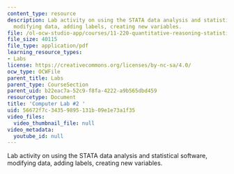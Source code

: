 ```yaml
---
content_type: resource
description: Lab activity on using the STATA data analysis and statistical software,
  modifying data, adding labels, creating new variables.
file: /ol-ocw-studio-app/courses/11-220-quantitative-reasoning-statistical-methods-for-planners-i-spring-2009/56672f7c34359895131b09e1e73a1f35_MIT11_220s09_Lab2_Mar6.pdf
file_size: 40115
file_type: application/pdf
learning_resource_types:
- Labs
license: https://creativecommons.org/licenses/by-nc-sa/4.0/
ocw_type: OCWFile
parent_title: Labs
parent_type: CourseSection
parent_uid: b22eac7a-52c9-f8fa-4222-a9b565dbd459
resourcetype: Document
title: 'Computer Lab #2 '
uid: 56672f7c-3435-9895-131b-09e1e73a1f35
video_files:
  video_thumbnail_file: null
video_metadata:
  youtube_id: null
---
```

Lab activity on using the STATA data analysis and statistical software, modifying data, adding labels, creating new variables.